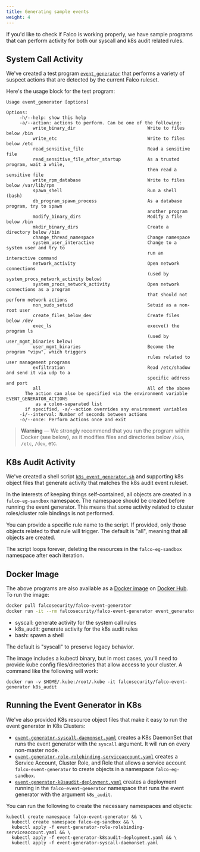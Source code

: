 ```yaml
---
title: Generating sample events
weight: 4
---
```


If you'd like to check if Falco is working properly, we have sample programs that can perform activity for both our syscall and k8s audit related rules.

## System Call Activity

We've created a test program [`event_generator`](https://github.com/falcosecurity/falco/blob/master/docker/event-generator/event_generator.cpp) that performs a variety of suspect actions that are detected by the current Falco ruleset.

Here's the usage block for the test program:

```shell
Usage event_generator [options]

Options:
     -h/--help: show this help
     -a/--action: actions to perform. Can be one of the following:
          write_binary_dir                           Write to files below /bin
          write_etc                                  Write to files below /etc
          read_sensitive_file                        Read a sensitive file
          read_sensitive_file_after_startup          As a trusted program, wait a while,
                                                     then read a sensitive file
          write_rpm_database                         Write to files below /var/lib/rpm
          spawn_shell                                Run a shell (bash)
          db_program_spawn_process                   As a database program, try to spawn
                                                     another program
          modify_binary_dirs                         Modify a file below /bin
          mkdir_binary_dirs                          Create a directory below /bin
          change_thread_namespace                    Change namespace
          system_user_interactive                    Change to a system user and try to
                                                     run an interactive command
          network_activity                           Open network connections
                                                     (used by system_procs_network_activity below)
          system_procs_network_activity              Open network connections as a program
                                                     that should not perform network actions
          non_sudo_setuid                            Setuid as a non-root user
          create_files_below_dev                     Create files below /dev
          exec_ls                                    execve() the program ls
                                                     (used by user_mgmt_binaries below)
          user_mgmt_binaries                         Become the program "vipw", which triggers
                                                     rules related to user management programs
          exfiltration                               Read /etc/shadow and send it via udp to a
                                                     specific address and port
          all                                        All of the above
       The action can also be specified via the environment variable EVENT_GENERATOR_ACTIONS
           as a colon-separated list
       if specified, -a/--action overrides any environment variables
     -i/--interval: Number of seconds between actions
     -o/--once: Perform actions once and exit
```

> **Warning** — We strongly recommend that you run the program within Docker (see below), as it modifies files and directories below `/bin`, `/etc`, `/dev`, etc.

## K8s Audit Activity

We've created a shell script [`k8s_event_generator.sh`](https://github.com/falcosecurity/falco/blob/master/docker/event-generator/k8_event_generator.sh) and supporting k8s object files that generate activity that matches the k8s audit event ruleset.

In the interests of keeping things self-contained, all objects are created in a `falco-eg-sandbox` namespace. The namespace should be created before running the event generator. This means that some activity related to cluster roles/cluster role bindings is not performed.

You can provide a specific rule name to the script. If provided, only those objects related to that rule will trigger. The default is "all", meaning that all objects are created.

The script loops forever, deleting the resources in the `falco-eg-sandbox` namespace after each iteration.

## Docker Image

The above programs are also available as a [Docker image](https://hub.docker.com/r/falcosecurity/falco-event-generator/) on [Docker Hub](https://hub.docker.com). To run the image:

```bash
docker pull falcosecurity/falco-event-generator
docker run -it --rm falcosecurity/falco-event-generator event_generator [syscall|k8s_audit (<rule name>|all)|bash]
```

* syscall: generate activity for the system call rules
* k8s_audit: generate activity for the k8s audit rules
* bash: spawn a shell

The default is "syscall" to preserve legacy behavior.

The image includes a kubectl binary, but in most cases, you'll need to provide kube config files/directories that allow access to your cluster. A command like the following will work:

```
docker run -v $HOME/.kube:/root/.kube -it falcosecurity/falco-event-generator k8s_audit
```

## Running the Event Generator in K8s

We've also provided K8s resource object files that make it easy to run the event generator in K8s Clusters:

* [`event-generator-syscall-daemonset.yaml`](https://github.com/falcosecurity/falco/blob/master/docker/event-generator/event-generator-syscall-daemonset.yaml) creates a K8s DaemonSet that runs the event generator with the `syscall` argument. It will run on every non-master node.
* [`event-generator-role-rolebinding-serviceaccount.yaml`](https://github.com/falcosecurity/falco/blob/master/docker/event-generator/event-generator-role-rolebinding-serviceaccount.yaml) creates a Service Account, Cluster Role, and Role that allows a service account `falco-event-generator` to create objects in a namespace `falco-eg-sandbox`.
* [`event-generator-k8saudit-deployment.yaml`](https://github.com/falcosecurity/falco/blob/master/docker/event-generator/event-generator-syscall-daemonset.yaml) creates a deployment running in the `falco-event-generator` namespace that runs the event generator with the argument `k8s_audit`.

You can run the following to create the necessary namespaces and objects:

```
kubectl create namespace falco-event-generator && \
  kubectl create namespace falco-eg-sandbox && \
  kubectl apply -f event-generator-role-rolebinding-serviceaccount.yaml && \
  kubectl apply -f event-generator-k8saudit-deployment.yaml && \
  kubectl apply -f event-generator-syscall-daemonset.yaml
```

